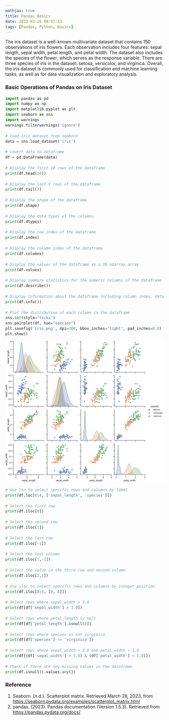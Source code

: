 ```yaml
---
mathjax: true
title: Pandas Basics
date: 2023-03-28 08:57:53
tags: [Pandas, Python, Basics]
---
```


The iris dataset is a well-known multivariate dataset that contains 150 observations of iris flowers. Each observation includes four features: sepal length, sepal width, petal length, and petal width. The dataset also includes the species of the flower, which serves as the response variable. There are three species of iris in the dataset: setosa, versicolor, and virginica. Overall, the iris dataset is commonly used for classification and machine learning tasks, as well as for data visualization and exploratory analysis.

### Basic Operations of Pandas on Iris Dataset

```python
import pandas as pd
import numpy as np
import matplotlib.pyplot as plt
import seaborn as sns
import warnings
warnings.filterwarnings('ignore')

# load iris dataset from seaborn
data = sns.load_dataset('iris')

# covert data to dataframe
df = pd.DataFrame(data)

# Display the first 10 rows of the dataframe
print(df.head(10))

# Display the last 5 rows of the dataframe
print(df.tail())

# Display the shape of the dataframe
print(df.shape)

# Display the data types of the columns
print(df.dtypes)

# Display the row index of the dataframe
print(df.index)

# Display the column index of the dataframe
print(df.columns)

# Display the values of the dataframe as a 2D ndarray array
print(df.values)

# Display summary statistics for the numeric columns of the dataframe
print(df.describe())

# Display information about the dataframe including column index, data types, non-null counts and memory usage
print(df.info())

# Plot the distribution of each column in the dataframe
sns.set(style="ticks")
sns.pairplot(df, hue="species")
plt.savefig('iris.png', dpi=300, bbox_inches='tight', pad_inches=0.0)
plt.show()
```

![iris](Pandas-Basics/iris.png)

```python
# Use loc to select specific rows and columns by label
print(df.loc[0:4, ['sepal_length', 'species']])

# Select the first row
print(df.iloc[0])

# Select the second row
print(df.iloc[1])

# Select the last row
print(df.iloc[-1])

# Select the last column
print(df.iloc[:,-1])

# Select the value in the third row and second column
print(df.iloc[2,1])

# Use iloc to select specific rows and columns by integer position
print(df.iloc[0:5, [0, 4]])

# Select rows where sepal_width > 3.0
print(df[df['sepal_width'] > 3.0])

# Select rows where petal_length is null
print(df[df['petal_length'].isnull()])

# Select rows where species is not virginica
print(df[df['species'] != 'virginica'])

# Select rows where sepal_width > 3.0 and petal_width < 1.0
print(df[(df['sepal_width'] > 3.0) & (df['petal_width'] < 1.0)])

# Check if there are any missing values in the dataframe
print(df.isnull().values.any())
```

### Reference

1. Seaborn. (n.d.). Scatterplot matrix. Retrieved March 28, 2023, from https://seaborn.pydata.org/examples/scatterplot_matrix.html
2. pandas. (2023). Pandas documentation (Version 1.5.3). Retrieved from https://pandas.pydata.org/docs/



















